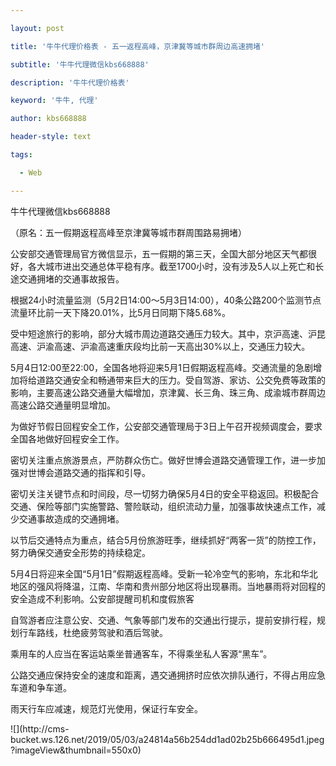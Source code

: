 ---
layout: post
title: '牛牛代理价格表 - 五一返程高峰，京津冀等城市群周边高速拥堵'
subtitle: '牛牛代理微信kbs668888'
description: '牛牛代理价格表'
keyword: '牛牛, 代理'
author: kbs668888
header-style: text
tags:
  - Web
---
牛牛代理微信kbs668888

（原名：五一假期返程高峰至京津冀等城市群周围路易拥堵）

公安部交通管理局官方微信显示，五一假期的第三天，全国大部分地区天气都很好，各大城市进出交通总体平稳有序。截至1700小时，没有涉及5人以上死亡和长途交通拥堵的交通事故报告。

根据24小时流量监测（5月2日14:00～5月3日14:00），40条公路200个监测节点流量环比前一天下降20.01%，比5月日同期下降5.68%。

受中短途旅行的影响，部分大城市周边道路交通压力较大。其中，京沪高速、沪昆高速、沪渝高速、沪渝高速重庆段均比前一天高出30%以上，交通压力较大。

5月4日12:00至22:00，全国各地将迎来5月1日假期返程高峰。交通流量的急剧增加将给道路交通安全和畅通带来巨大的压力。受自驾游、家访、公交免费等政策的影响，主要高速公路交通量大幅增加，京津冀、长三角、珠三角、成渝城市群周边高速公路交通量明显增加。

为做好节假日回程安全工作，公安部交通管理局于3日上午召开视频调度会，要求全国各地做好回程安全工作。

密切关注重点旅游景点，严防群众伤亡。做好世博会道路交通管理工作，进一步加强对世博会道路交通的指挥和引导。

密切关注关键节点和时间段，尽一切努力确保5月4日的安全平稳返回。积极配合交通、保险等部门实施警路、警险联动，组织流动力量，加强事故快速点工作，减少交通事故造成的交通拥堵。

以节后交通特点为重点，结合5月份旅游旺季，继续抓好“两客一货”的防控工作，努力确保交通安全形势的持续稳定。

5月4日将迎来全国“5月1日”假期返程高峰。受新一轮冷空气的影响，东北和华北地区的强风将降温，江南、华南和贵州部分地区将出现暴雨。当地暴雨将对回程的安全造成不利影响。公安部提醒司机和度假旅客

自驾游者应注意公安、交通、气象等部门发布的交通出行提示，提前安排行程，规划行车路线，杜绝疲劳驾驶和酒后驾驶。

乘用车的人应当在客运站乘坐普通客车，不得乘坐私人客源“黑车”。

公路交通应保持安全的速度和距离，遇交通拥挤时应依次排队通行，不得占用应急车道和争车道。

雨天行车应减速，规范灯光使用，保证行车安全。

![](http://cms-
bucket.ws.126.net/2019/05/03/a24814a56b254dd1ad02b25b666495d1.jpeg?imageView&thumbnail=550x0)  

